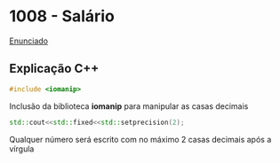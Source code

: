 # 1008 - Salário
[Enunciado](https://www.beecrowd.com.br/repository/UOJ_1008.html)
## Explicação C++
```cpp
#include <iomanip>
```
Inclusão da biblioteca **iomanip** para manipular as casas decimais
```cpp
std::cout<<std::fixed<<std::setprecision(2);
```
Qualquer número será escrito com no máximo 2 casas decimais após a vírgula